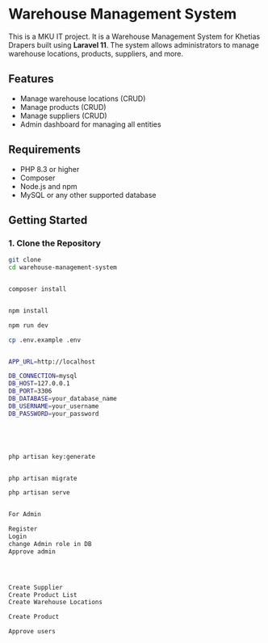 # Warehouse Management System

This is a MKU IT project. It is a Warehouse Management System for Khetias Drapers  built using **Laravel 11**. The system allows administrators to manage warehouse locations, products, suppliers, and more. 

## Features

- Manage warehouse locations (CRUD)
- Manage products (CRUD)
- Manage suppliers (CRUD)
- Admin dashboard for managing all entities

## Requirements

- PHP 8.3 or higher
- Composer
- Node.js and npm
- MySQL or any other supported database

## Getting Started

### 1. Clone the Repository

```bash
git clone
cd warehouse-management-system


composer install


npm install

npm run dev

cp .env.example .env


APP_URL=http://localhost

DB_CONNECTION=mysql
DB_HOST=127.0.0.1
DB_PORT=3306
DB_DATABASE=your_database_name
DB_USERNAME=your_username
DB_PASSWORD=your_password





php artisan key:generate


php artisan migrate

php artisan serve


For Admin

Register
Login
change Admin role in DB 
Approve admin




Create Supplier
Create Product List
Create Warehouse Locations

Create Product

Approve users